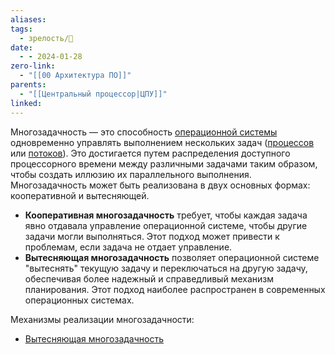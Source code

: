 ```yaml
---
aliases: 
tags:
  - зрелость/🌱
date:
  - - 2024-01-28
zero-link:
  - "[[00 Архитектура ПО]]"
parents:
  - "[[Центральный процессор|ЦПУ]]"
linked:
---
```

Многозадачность — это способность [операционной системы](Операционная%20система.md) одновременно управлять выполнением нескольких задач ([процессов](Процесс%20ОС.md) или [потоков](Поток%20процесса%20ОС.md)). Это достигается путем распределения доступного процессорного времени между различными задачами таким образом, чтобы создать иллюзию их параллельного выполнения. Многозадачность может быть реализована в двух основных формах: кооперативной и вытесняющей.

- **Кооперативная многозадачность** требует, чтобы каждая задача явно отдавала управление операционной системе, чтобы другие задачи могли выполняться. Этот подход может привести к проблемам, если задача не отдает управление.
- **Вытесняющая многозадачность** позволяет операционной системе "вытеснять" текущую задачу и переключаться на другую задачу, обеспечивая более надежный и справедливый механизм планирования. Этот подход наиболее распространен в современных операционных системах.

Механизмы реализации многозадачности:
- [Вытесняющая многозадачность](Вытесняющая%20многозадачность.md)
